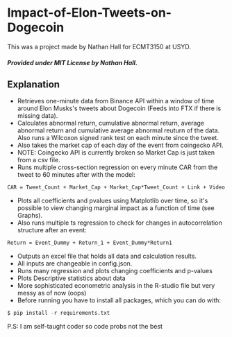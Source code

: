 # Impact-of-Elon-Tweets-on-Dogecoin

This was a project made by Nathan Hall for ECMT3150 at USYD.

##### Provided under MIT License by Nathan Hall.

## Explanation
- Retrieves one-minute data from Binance API within a window of time around Elon Musks's tweets about Dogecoin (Feeds into FTX if there is missing data). 
- Calculates abnormal return, cumulative abnormal return, average abnormal return and cumulative average abnormal reuturn of the data. Also runs a Wilcoxon signed rank test on each minute since the tweet.
- Also takes the market cap of each day of the event from coingecko API.
- NOTE: Coingecko API is currently broken so Market Cap is just taken from a csv file.
- Runs multiple cross-section regression on every minute CAR from the tweet to 60 minutes after with the model:

```markdown
CAR = Tweet_Count + Market_Cap + Market_Cap*Tweet_Count + Link + Video + Picture + Recognisability + Month + Past_Hout_Ret + Past_Hour_Vol
```
- Plots all coefficients and pvalues using Matplotlib over time, so it's possible to view changing marginal impact as a function of time (see Graphs).
- Also runs multiple ts regression to check for changes in autocorrelation structure after an event:
```markdown
Return = Event_Dummy + Return_1 + Event_Dummy*Return1
```
- Outputs an excel file that holds all data and calculation results.
- All inputs are changeable in config.json.
- Runs many regression and plots changing coefficients and p-values
- Plots Descriptive statistics about data
- More sophisticated econometric analysis in the R-studio file but very messy as of now (oops)
- Before running you have to install all packages, which you can do with:

```python
$ pip install -r requirements.txt
```

P.S: I am self-taught coder so code probs not the best
